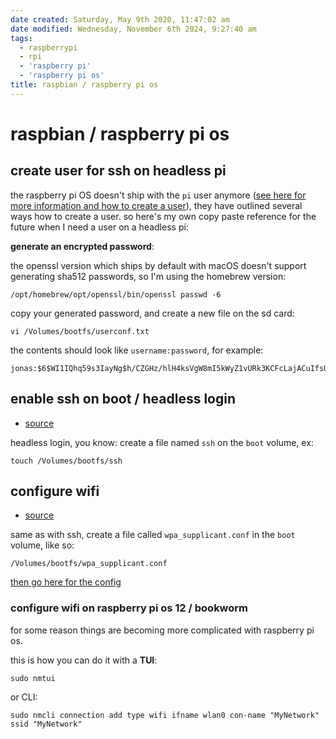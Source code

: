 ```yaml
---
date created: Saturday, May 9th 2020, 11:47:02 am
date modified: Wednesday, November 6th 2024, 9:27:40 am
tags:
  - raspberrypi
  - rpi
  - 'raspberry pi'
  - 'raspberry pi os'
title: raspbian / raspberry pi os
---
```


# raspbian / raspberry pi os

## create user for ssh on headless pi

the raspberry pi OS doesn't ship with the `pi` user anymore ([see here for more information and how to create a user](https://www.raspberrypi.com/news/raspberry-pi-bullseye-update-april-2022/)), they have outlined several ways how to create a user. so here's my own copy paste reference for the future when I need a user on a headless pi:

**generate an encrypted password**:

the openssl version which ships by default with macOS doesn't support generating sha512 passwords, so I'm using the homebrew version:

```shell
/opt/homebrew/opt/openssl/bin/openssl passwd -6
```

copy your generated password, and create a new file on the sd card:

```shell
vi /Volumes/bootfs/userconf.txt
```

the contents should look like `username:password`, for example:

```
jonas:$6$WI1IQhq59s3IayNg$h/CZGHz/hlH4ksVgW8mI5kWyZ1vURk3KCFcLajACuIfsUiITYW1zapqC8ov4AHBatpHdpM/uJ5IfSob0y2nBY.
```

## enable ssh on boot / headless login

* [source](https://www.raspberrypi.org/documentation/configuration/wireless/headless.md)

headless login, you know: create a file named `ssh` on the `boot` volume, ex:

```
touch /Volumes/bootfs/ssh
```

## configure wifi

* [source](https://www.raspberrypi.org/documentation/configuration/wireless/headless.md)

same as with ssh, create a file called `wpa_supplicant.conf` in the `boot` volume, like so:

```
/Volumes/bootfs/wpa_supplicant.conf
```

[then go here for the config](/man/wpa_supplicant)

### configure wifi on raspberry pi os 12 / bookworm

for some reason things are becoming more complicated with raspberry pi os.

this is how you can do it with a **TUI**:

```shell
sudo nmtui
```

or CLI:

```shell
sudo nmcli connection add type wifi ifname wlan0 con-name "MyNetwork" ssid "MyNetwork"
```
